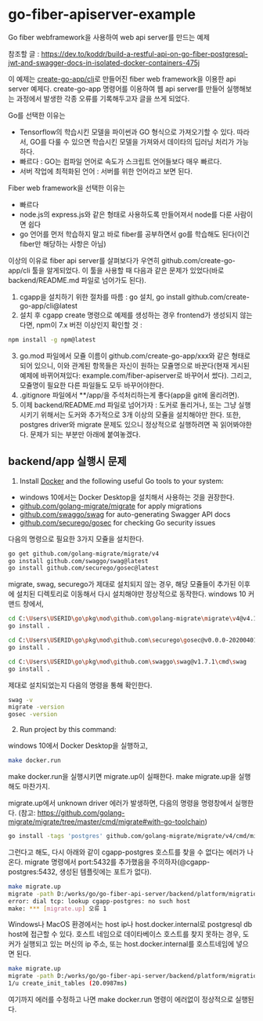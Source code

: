 # go-fiber-apiserver-example
Go fiber webframework을 사용하여 web api server를 만드는 예제

참조할 글 : https://dev.to/koddr/build-a-restful-api-on-go-fiber-postgresql-jwt-and-swagger-docs-in-isolated-docker-containers-475j

이 예제는 [create-go-app/cli](https://github.com/create-go-app/cli)로 만들어진 fiber web framework을 이용한 api server 예제다.
create-go-app 명령어를 이용하여 웹 api server를 만들어 실행해보는 과정에서 발생한 각종 오류를 기록해두고자 글을 쓰게 되었다.

Go를 선택한 이유는
- Tensorflow의 학습시킨 모델을 파이썬과 GO 형식으로 가져오기할 수 있다. 따라서, GO를 다룰 수 있으면 학습시킨 모델을 가져와서 데이타의 딥러닝 처리가 가능하다.
- 빠르다 : GO는 컴파일 언어로 속도가 스크립트 언어들보다 매우 빠르다.
- 서버 작업에 최적화된 언어 : 서버를 위한 언어라고 보면 된다.

Fiber web framework을 선택한 이유는
- 빠르다
- node.js의 express.js와 같은 형태로 사용하도록 만들어져서 node를 다룬 사람이면 쉽다
- go 언어를 먼저 학습하지 말고 바로 fiber를 공부하면서 go를 학습해도 된다(이건 fiber만 해당하는 사항은 아님)

이상의 이유로 fiber api server를 살펴보다가 우연히 github.com/create-go-app/cli 툴을 알게되었다.
이 툴을 사용할 때 다음과 같은 문제가 있었다(바로 backend/README.md 파일로 넘어가도 된다).

1. cgapp을 설치하기 위한 절차를 따름 : go 설치, go install github.com/create-go-app/cli@latest
2. 설치 후 cgapp create 명령으로 예제를 생성하는 경우 frontend가 생성되지 않는다면, npm이 7.x 버전 이상인지 확인할 것 :
``` bash
npm install -g npm@latest
```
3. go.mod 파일에서 모쥴 이름이 github.com/create-go-app/xxx와 같은 형태로 되어 있으니, 이와 관계된 항목들은 자신이 원하는 모쥴명으로 바꾼다(현재 게시된 예제에 바뀌어져있다: example.com/fiber-apiserver로 바꾸어서 썼다). 그리고, 모쥴명이 필요한 다른 파일들도 모두 바꾸어야한다.
4. .gitignore 파일에서 **/app/을 주석처리하는게 좋다(app을 git에 올리려면).
5. 이제 backend/README.md 파일로 넘어가자 : 도커로 돌리거나, 또는 그냥 실행시키기 위해서는 도커와 추가적으로 3개 이상의 모쥴을 설치해야만 한다. 또한, postgres driver와 migrate 문제도 있으니 정상적으로 실행하려면 꼭 읽어봐야한다. 문제가 되는 부분만 아래에 붙여놓겠다.

## backend/app 실행시 문제
1. Install [Docker](https://www.docker.com/get-started) and the following useful Go tools to your system:
- windows 10에서는 Docker Desktop을 설치해서 사용하는 것을 권장한다.
- [github.com/golang-migrate/migrate](https://github.com/golang-migrate/migrate#cli-usage) for apply migrations
- [github.com/swaggo/swag](https://github.com/swaggo/swag) for auto-generating Swagger API docs
- [github.com/securego/gosec](https://github.com/securego/gosec) for checking Go security issues

다음의 명령으로 필요한 3가지 모쥴을 설치한다.

```bash
go get github.com/golang-migrate/migrate/v4
go install github.com/swaggo/swag@latest
go install github.com/securego/gosec@latest
```

migrate, swag, securego가 제대로 설치되지 않는 경우, 해당 모쥴들이 추가된 이후에 설치된 디렉토리로 이동해서 다시 설치해야만 정상적으로 동작한다.
windows 10 커맨드 창에서,

```bash
cd C:\Users\USERID\go\pkg\mod\github.com\golang-migrate\migrate\v4@v4.14.1\cmd\migrate
go install .

cd C:\Users\USERID\go\pkg\mod\github.com\securego\gosec@v0.0.0-20200401082031-e946c8c39989\cmd\gosec
go install .

cd C:\Users\USERID\go\pkg\mod\github.com\swaggo\swag@v1.7.1\cmd\swag
go install .
```

제대로 설치되었는지 다음의 명령을 통해 확인한다.

```bash
swag -v
migrate -version
gosec -version
```

2. Run project by this command:

windows 10에서 Docker Desktop을 실행하고,

```bash
make docker.run
```

make docker.run을 실행시키면 migrate.up이 실패한다. make migrate.up을 실행해도 마찬가지.

migrate.up에서 unknown driver 에러가 발생하면, 다음의 명령을 명령창에서 실행한다.
(참고: https://github.com/golang-migrate/migrate/tree/master/cmd/migrate#with-go-toolchain)

```bash
go install -tags 'postgres' github.com/golang-migrate/migrate/v4/cmd/migrate@latest
```

그런다고 해도, 다시 아래와 같이 cgapp-postgres 호스트를 찾을 수 없다는 에러가 나온다.
migrate 명령에서 port:5432를 추가했음을 주의하자(@cgapp-postgres:5432, 생성된 템플릿에는 포트가 없다).

```bash
make migrate.up
migrate -path D:/works/go/go-fiber-api-server/backend/platform/migrations -database "postgres://postgres:password@cgapp-postgres:5432/postgres?sslmode=disable" up
error: dial tcp: lookup cgapp-postgres: no such host
make: *** [migrate.up] 오류 1
```

Windows나 MacOS 환경에서는 host ip나 host.docker.internal로 postgresql db host에 접근할 수 있다.
호스트 네임으로 데이타베이스 호스트를 찾지 못하는 경우, 도커가 실행되고 있는 머신의 ip 주소, 또는 host.docker.internal를 호스트네임에 넣으면 된다.

```bash
make migrate.up
migrate -path D:/works/go/go-fiber-api-server/backend/platform/migrations -database "postgres://postgres:password@host.docker.internal:5432/postgres?sslmode=disable" up
1/u create_init_tables (20.0987ms)
```

여기까지 에러를 수정하고 나면 make docker.run 명령이 에러없이 정상적으로 실행된다.
